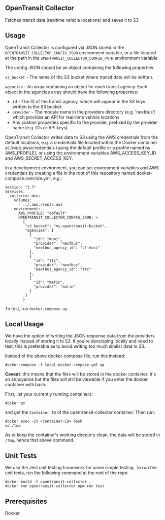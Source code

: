 ## OpenTransit Collector

Fetches transit data (realtime vehicle locations) and saves it to S3

## Usage

OpenTransit Collector is configured via JSON stored in the `OPENTRANSIT_COLLECTOR_CONFIG_JSON` environment variable, or a file located at the path in the `OPENTRANSIT_COLLECTOR_CONFIG_PATH` environment variable.

The config JSON should be an object containing the following properties:

`s3_bucket` - The name of the S3 bucket where transit data will be written.

`agencies` - An array containing an object for each transit agency. Each object in the agencies array should have the following properties:
* `id` - The ID of the transit agency, which will appear in the S3 keys written to the S3 bucket.
* `provider` - The module name in the providers directory (e.g. 'nextbus') which provides an API for real-time vehicle locations.
* Any custom properties specific to the provider, prefixed by the provider name (e.g. IDs or API keys)

OpenTransit Collector writes data to S3 using the AWS credentials from the default locations, e.g. a credentials file located within the Docker container at /root/.aws/credentials (using the default profile or a profile named by AWS_PROFILE), or using the environment variables AWS_ACCESS_KEY_ID and AWS_SECRET_ACCESS_KEY.

In a development environment, you can set environment variables and AWS credentials by creating a file in the root of this repository named docker-compose.override.yml, e.g.:

```
version: "3.7"
services:
  collector-dev:
    volumes:
      - ../.aws:/root/.aws
    environment:
      AWS_PROFILE: "default"
      OPENTRANSIT_COLLECTOR_CONFIG_JSON: >
        {
         "s3_bucket": "my-opentransit-bucket",
         "agencies": [
           {
             "id": "muni",
             "provider": "nextbus",
             "nextbus_agency_id": "sf-muni"
           },
           {
             "id": "ttc",
             "provider": "nextbus",
             "nextbus_agency_id": "ttc"
           },
           {
             "id": "marin",
             "provider": "marin"
           }
         ]
        }
```

To test, run `docker-compose up`.

## Local Usage 
We have the option of writing the JSON response data from the providers locally instead of storing it to S3. If you're developing locally and need to test, this is preferable as to avoid writing too much
similar data to S3.

Instead of the above docker-compose file, run this instead:
```
docker-compose -f local-docker-compose.yml up
```

**Caveat**: this means that the files will be stored in the docker container. It's an annoyance but the files will still be viewable if you enter the docker container with bash.

First, list your currently running containers: 
```
docker ps
```

and get the `Container ID` of the opentransit-collector container. Then run:
```
docker exec -it <container-ID> bash
cd /tmp
```

As to keep the container's working directory clean, the data will be stored in `/tmp`, hence that above command.

## Unit Tests

We use the Jest unit testing framework for some simple testing. To run the unit tests, run the following command at the root of the repo:

```
docker build -t opentransit-collector .
docker run opentransit-collector npm run test
```

## Prerequisites

Docker
